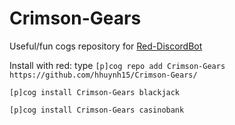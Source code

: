 # Crimson-Gears

Useful/fun cogs repository for [Red-DiscordBot](https://github.com/Twentysix26/Red-DiscordBot)

Install with red: type `[p]cog repo add Crimson-Gears https://github.com/hhuynh15/Crimson-Gears/`

`[p]cog install Crimson-Gears blackjack`

`[p]cog install Crimson-Gears casinobank`
